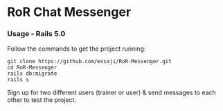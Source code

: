 # RoR Chat Messenger

### Usage - Rails 5.0
Follow the commands to get the project running:

```$xslt
git clone https://github.com/essaji/RoR-Messenger.git
cd RoR-Messenger
rails db:migrate
rails s
```

Sign up for two different users (trainer or user) & send messages to each other to test the project.